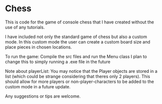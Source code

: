 # Chess
This is code for the game of console chess that I have created without the use of any tutorials.

I have included not only the standard game of chess but also a custom mode.
In this custom mode the user can create a custom board size and place pieces in chosen locations.

To run the game: Compile the src files and run the Menu class
I plan to change this to simply running a .exe file in the future

Note about playerList: 
You may notice that the Player objects are stored in a list (which could be strange considering that theres only 2 players). 
This should allow for more players or non-player-characters to be added to the custom mode in a future update.

Any suggestions or tips are welcome.
